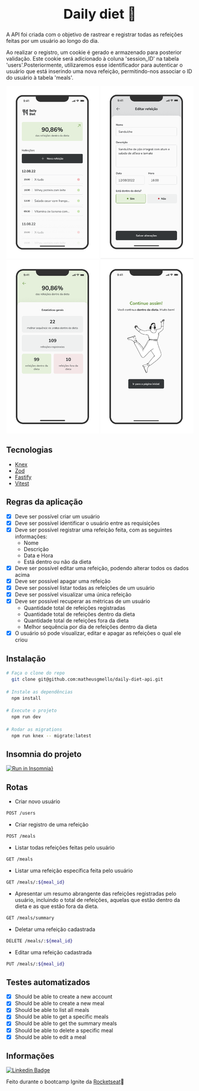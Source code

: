 <h1 align="center" style="font-size:36px;">Daily diet 🥗</h1>

A API foi criada com o objetivo de rastrear e registrar todas as refeições feitas 
por um usuário ao longo do dia.

Ao realizar o registro, um cookie é gerado e armazenado para posterior validação. Este cookie será adicionado à coluna 'session_ID' na tabela 'users'.Posteriormente, utilizaremos esse identificador para autenticar o usuário que está inserindo uma nova refeição, permitindo-nos associar o ID do usuário à tabela 'meals'.

<p align="center">
  <img src="./assets/menu.png" alt="Default Image" style="width: 250px"/>
  <img src="./assets/menu-meal.png" alt="Meal Image" style="width: 250px"/>
  <img src="./assets/menu-resume.png" alt="Meal Image" style="width: 250px"/>
   <img src="./assets/congratulations.png" alt="Meal Image" style="width: 250px"/>
</p>

## Tecnologias 
- [Knex](https://knexjs.org/)
- [Zod](https://zod.dev/)
- [Fastify](https://fastify.dev/)
- [Vitest](https://vitest.dev/)

## Regras da aplicação

  - [x] Deve ser possível criar um usuário
  - [x] Deve ser possível identificar o usuário entre as requisições
  - [x] Deve ser possível registrar uma refeição feita, com as seguintes informações:  
      - Nome
      - Descrição
      - Data e Hora
      - Está dentro ou não da dieta
  - [x] Deve ser possível editar uma refeição, podendo alterar todos os dados acima
  - [x] Deve ser possível apagar uma refeição
  - [x] Deve ser possível listar todas as refeições de um usuário
  - [x] Deve ser possível visualizar uma única refeição
  - [x] Deve ser possível recuperar as métricas de um usuário
      - Quantidade total de refeições registradas
      - Quantidade total de refeições dentro da dieta
      - Quantidade total de refeições fora da dieta
      - Melhor sequência por dia de refeições dentro da dieta
  - [x] O usuário só pode visualizar, editar e apagar as refeições o qual ele criou

## Instalação

```bash
# Faça o clone do repo
  git clone git@github.com:matheusgmello/daily-diet-api.git

# Instale as dependências
  npm install

# Execute o projeto
  npm run dev
  
# Rodar as migrations 
  npm run knex -- migrate:latest
```
## Insomnia do projeto
[![Run in Insomnia}](https://insomnia.rest/images/run.svg)](https://insomnia.rest/run/?label=ignite-daily-diet-api-insomniaConfigs&uri=https%3A%2F%2Fraw.githubusercontent.com%2Fmatheusgmello%2Fdaily-diet-api%2Fmain%2FExport-Insomnia.json)

## Rotas
- Criar novo usuário
```bash
POST /users
```

- Criar registro de uma refeição
```bash
POST /meals
```

- Listar todas refeições feitas pelo usuário
```bash
GET /meals
```

- Listar uma refeição específica feita pelo usuário
```bash
GET /meals/:${meal_id}
```

- Apresentar um resumo abrangente das refeições registradas pelo usuário, incluindo o total de refeições, aquelas que estão dentro da dieta e as que estão fora da dieta.
```bash
GET /meals/summary
```

- Deletar uma refeição cadastrada
```bash
DELETE /meals/:${meal_id}
```

- Editar uma refeição cadastrada
```bash
PUT /meals/:${meal_id}
```
## Testes automatizados
  - [x] Should be able to create a new account
  - [x] Should be able to create a new meal
  - [x] Should be able to list all meals
  - [x] Should be able to get a specific meals
  - [x] Should be able to get the summary meals
  - [x] Should be able to delete a specific meal
  - [x] Should be able to edit a meal

## Informações

[![Linkedin Badge](https://img.shields.io/badge/-LinkedIn-blue?style=flat-square&logo=Linkedin&logoColor=white&link=https://www.linkedin.com/in/matheusgmello/)](https://www.linkedin.com/in/matheusgmello/)

Feito durante o bootcamp Ignite da [Rocketseat](https://rocketseat.com.br)💜


